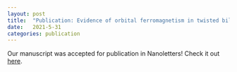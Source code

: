 ```yaml
---
layout: post
title:  "Publication: Evidence of orbital ferromagnetism in twisted bilayer graphene aligned to hexagonal boron nitride"
date:   2021-5-31
categories: publication
---
```

Our manuscript was accepted for publication in Nanoletters! Check it out [here](https://pubs.acs.org/doi/full/10.1021/acs.nanolett.1c00696).
